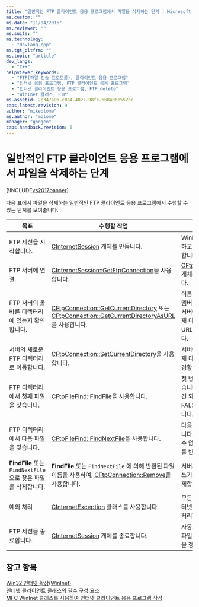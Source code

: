```yaml
---
title: "일반적인 FTP 클라이언트 응용 프로그램에서 파일을 삭제하는 단계 | Microsoft Docs"
ms.custom: ""
ms.date: "11/04/2016"
ms.reviewer: ""
ms.suite: ""
ms.technology: 
  - "devlang-cpp"
ms.tgt_pltfrm: ""
ms.topic: "article"
dev_langs: 
  - "C++"
helpviewer_keywords: 
  - "FTP(파일 전송 프로토콜), 클라이언트 응용 프로그램"
  - "인터넷 응용 프로그램, FTP 클라이언트 응용 프로그램"
  - "인터넷 클라이언트 응용 프로그램, FTP delete"
  - "WinInet 클래스, FTP"
ms.assetid: 2c347a96-c0a4-4827-98fe-668406e552bc
caps.latest.revision: 9
author: "mikeblome"
ms.author: "mblome"
manager: "ghogen"
caps.handback.revision: 5
---
```

# 일반적인 FTP 클라이언트 응용 프로그램에서 파일을 삭제하는 단계
[!INCLUDE[vs2017banner](../assembler/inline/includes/vs2017banner.md)]

다음 표에서 파일을 삭제하는 일반적인 FTP 클라이언트 응용 프로그램에서 수행할 수 있는 단계를 보여줍니다.  
  
|목표|수행할 작업|효과|  
|--------|------------|--------|  
|FTP 세션을 시작합니다.|[CInternetSession](../mfc/reference/cinternetsession-class.md) 개체를 만듭니다.|WinInet을 초기화하고 서버에 연결합니다.|  
|FTP 서버에 연결.|[CInternetSession::GetFtpConnection](../Topic/CInternetSession::GetFtpConnection.md)을 사용합니다.|[CFtpConnection](../mfc/reference/cftpconnection-class.md) 개체를 반환합니다.|  
|FTP 서버의 올바른 디렉터리에 있는지 확인합니다.|[CFtpConnection::GetCurrentDirectory](../Topic/CFtpConnection::GetCurrentDirectory.md) 또는  [CFtpConnection::GetCurrentDirectoryAsURL](../Topic/CFtpConnection::GetCurrentDirectoryAsURL.md)를 사용합니다.|이름 또는 선택한 멤버 함수에 따라 서버에 연결할 현재 디렉터리의 URL을 반환합니다.|  
|서버의 새로운 FTP 디렉터리로 이동합니다.|[CFtpConnection::SetCurrentDirectory](../Topic/CFtpConnection::SetCurrentDirectory.md)을 사용합니다.|서버에 연결할 현재 디렉터리를 변경합니다.|  
|FTP 디렉터리에서 첫째 파일을 찾습니다.|[CFtpFileFind::FindFile](../Topic/CFtpFileFind::FindFile.md)을 사용합니다.|첫 번째 파일을 찾습니다.  파일이 발견 되지 않으면 FALSE를 반환합니다.|  
|FTP 디렉터리에서 다음 파일을 찾습니다.|[CFtpFileFind::FindNextFile](../Topic/CFtpFileFind::FindNextFile.md)을 사용합니다.|다음 파일을 찾습니다.  파일을 찾을 수 없으면 FALSE를 반환합니다.|  
|**FindFile** 또는  `FindNextFile` 으로 찾은 파일을 삭제합니다.|**FindFile** 또는  `FindNextFile` 에 의해 반환된 파일 이름을 사용하여, [CFtpConnection::Remove](../Topic/CFtpConnection::Remove.md)을 사용합니다.|서버의 읽기 또는 쓰기용 파일을 삭제합니다.|  
|예외 처리|[CInternetException](../mfc/reference/cinternetexception-class.md) 클래스를 사용합니다.|모든 일반적인 인터넷 예외 형식을 처리합니다.|  
|FTP 세션을 종료합니다.|[CInternetSession](../mfc/reference/cinternetsession-class.md) 개체를 종료합니다.|자동으로 열려있는 파일 핸들 및 연결을 정리합니다.|  
  
## 참고 항목  
 [Win32 인터넷 확장\(WinInet\)](../mfc/win32-internet-extensions-wininet.md)   
 [인터넷 클라이언트 클래스의 필수 구성 요소](../mfc/prerequisites-for-internet-client-classes.md)   
 [MFC WinInet 클래스를 사용하여 인터넷 클라이언트 응용 프로그램 작성](../mfc/writing-an-internet-client-application-using-mfc-wininet-classes.md)